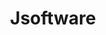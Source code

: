 ---
codehost: https://github.com/jsoftware
logohandle: jsoftware
sort: jsoftware
title: Jsoftware
website: https://www.jsoftware.com/
---